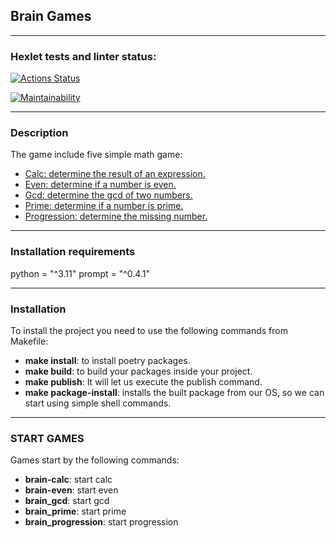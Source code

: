 ## Brain Games
___

### Hexlet tests and linter status:
[![Actions Status](https://github.com/DyakonovVitaliy/python-project-49/workflows/hexlet-check/badge.svg)](https://github.com/DyakonovVitaliy/python-project-49/actions)

[![Maintainability](https://api.codeclimate.com/v1/badges/0a1af83ff73b41fdfabb/maintainability)](https://codeclimate.com/github/DyakonovVitaliy/python-project-49/maintainability)
___
### Description
The game include five simple math game:
- [Calc: determine the result of an expression.](https://asciinema.org/a/yXE2WUaX2gtKIoZQ5nVrWtHeQ)
- [Even: determine if a number is even.](https://asciinema.org/a/oXXvXQcq6e6x64IavDqAY6aOh)
- [Gcd: determine the gcd of two numbers.](https://asciinema.org/a/TYIRF8d0WbIgSmpQiPrPiat0f)
- [Prime: determine if a number is prime.](https://asciinema.org/a/IWxUvp1ArlJN23Q4rdD0gnqOz)
- [Progression: determine the missing number.](https://asciinema.org/a/JiJ3RI9fj4hDmxLQKjnDeIK5Z)
___
### Installation requirements
python = "^3.11"
prompt = "^0.4.1"
___
### Installation
To install the project you need to use the following commands from Makefile:  

- __make install__: to install poetry packages.   
- __make build__: to build your packages inside your project.   
- __make publish__: It will let us execute the publish command.  
- __make package-install__: installs the built package from our OS, so we can start using simple shell commands.  
___
### START GAMES
Games start by the following commands:  

- __brain-calc__: start calc  
- __brain-even__: start even  
- __brain_gcd__: start gcd  
- __brain_prime__: start prime  
- __brain_progression__: start progression   

